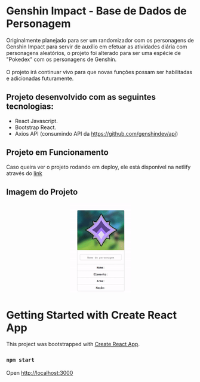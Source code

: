 # Genshin Impact - Base de Dados de Personagem
Originalmente planejado para ser um randomizador com os personagens de Genshin Impact para servir de 
auxílio em efetuar as atividades diária com personagens aleatórios, o projeto foi alterado para ser
uma espécie de "Pokedex" com os personagens de Genshin.<br><br>
O projeto irá continuar vivo para que novas funções possam ser habilitadas e adicionadas futuramente.
## Projeto desenvolvido com as seguintes tecnologias: 
- React Javascript. 
- Bootstrap React. 
- Axios API (consumindo API da https://github.com/genshindev/api)

## Projeto em Funcionamento
Caso queira ver o projeto rodando em deploy, ele está disponível na netlify através do 
<a href="https://genshin-impact-reactapp.netlify.app">link</a>

## Imagem do Projeto
<div align="center">
<img src="./src/images/genshin%20project.gif" alt="Gif do Projeto em funcionamento">
</div>

# Getting Started with Create React App
This project was bootstrapped with [Create React App](https://github.com/facebook/create-react-app).
### `npm start`
Open [http://localhost:3000](http://localhost:3000)
